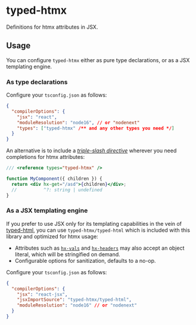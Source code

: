 # typed-htmx

Definitions for htmx attributes in JSX.

## Usage

You can configure `typed-htmx` either as pure type declarations, or as a JSX
templating engine.

### As type declarations

Configure your `tsconfig.json` as follows:

```json
{
  "compilerOptions": {
    "jsx": "react",
    "moduleResolution": "node16", // or "nodenext"
    "types": ["typed-htmx" /** and any other types you need */]
  }
}
```

An alternative is to include a _[triple-slash directive]_ wherever you need
completions for htmx attributes:

```jsx
/// <reference types="typed-htmx" />

function MyComponent({ children }) {
  return <div hx-get="/asd">{children}</div>;
  //          ^?: string | undefined
}
```

### As a JSX templating engine

If you prefer to use JSX only for its templating capabilities in the vein of
[typed-html], you can use `typed-htmx/typed-html` which is included with this
library and optimized for htmx usage:

- Attributes such as [`hx-vals`] and [`hx-headers`] may also accept an object
  literal, which will be stringified on demand.
- Configurable options for sanitization, defaults to a no-op.

Configure your `tsconfig.json` as follows:

```json
{
  "compilerOptions": {
    "jsx": "react-jsx",
    "jsxImportSource": "typed-htmx/typed-html",
    "moduleResolution": "node16" // or "nodenext"
  }
}
```

[`hx-vals`]: https://htmx.org/attributes/hx-vals/
[`hx-headers`]: https://htmx.org/attributes/hx-headers/
[typed-html]: https://github.com/nicojs/typed-html
[triple-slash directive]: https://www.typescriptlang.org/docs/handbook/triple-slash-directives.html
